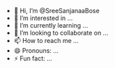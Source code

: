 - 👋 Hi, I’m @SreeSanjanaaBose
- 👀 I’m interested in ...
- 🌱 I’m currently learning ...
- 💞️ I’m looking to collaborate on ...
- 📫 How to reach me ...
- 😄 Pronouns: ...
- ⚡ Fun fact: ...

<!---
SreeSanjanaaBose/SreeSanjanaaBose is a ✨ special ✨ repository because its `README.md` (this file) appears on your GitHub profile.
You can click the Preview link to take a look at your changes.
--->
